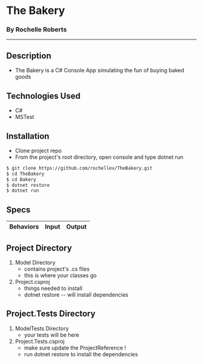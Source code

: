 # The Bakery
### By Rochelle Roberts
-----

## Description
* The Bakery is a C# Console App simulating the fun of buying baked goods

## Technologies Used
* C#
* MSTest

## Installation
* Clone project repo
* From the project's root directory, open console and type dotnet run

```sh
$ git clone https://github.com/rochellev/TheBakery.git
$ cd TheBakery
$ cd Bakery
$ dotnet restore
$ dotnet run
```

## Specs

| Behaviors       | Input          | Output      |
| ---------------- |:------------:| :--------------:|


## Project Directory
1. Model Directory
    * contains project's .cs files 
    * this is where your classes go
2. Project.csproj
    * things needed to install 
    * dotnet restore -- will install dependencies

## Project.Tests Directory
1. ModelTests Directory
    * your tests will be here
2. Project.Tests.csproj
    * make sure update the ProjectReference !
    * run dotnet restore to install the dependencies
